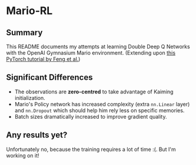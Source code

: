 # Mario-RL
## Summary
This README documents my attempts at learning Double Deep Q Networks with the OpenAI Gymnasium Mario environment. (Extending upon [this PyTorch tutorial by Feng et al.](https://pytorch.org/tutorials/intermediate/mario_rl_tutorial.html))

## Significant Differences
- The observations are **zero-centred** to take advantage of Kaiming initialization.
- Mario's Policy network has increased complexity (extra `nn.Linear` layer) and `nn.Dropout` which should help him rely less on specific memories.
- Batch sizes dramatically increased to improve gradient quality.

## Any results yet?
Unfortunately no, because the training requires a lot of time :(. But I'm working on it!


